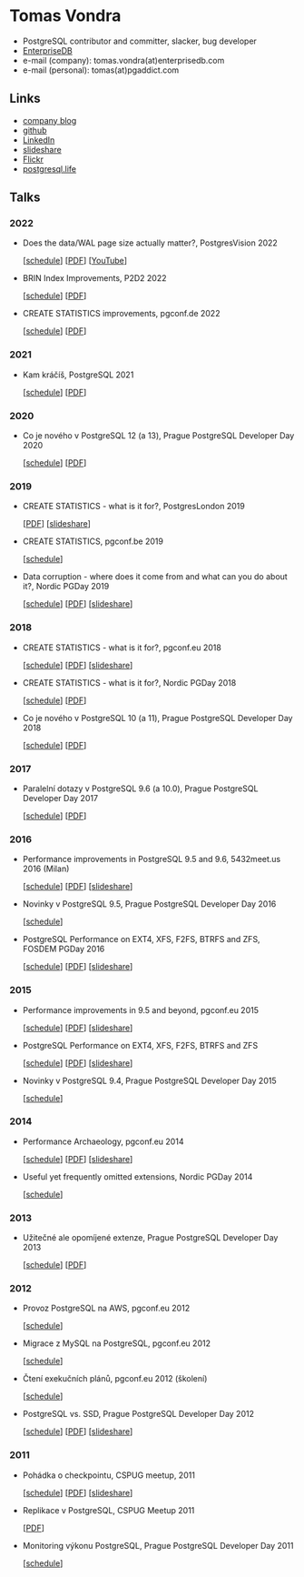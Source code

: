 # Tomas Vondra

* PostgreSQL contributor and committer, slacker, bug developer
* [EnterpriseDB](https://www.enterprisedb.com)
* e-mail (company): tomas.vondra(at)enterprisedb.com
* e-mail (personal): tomas(at)pgaddict.com


## Links

* [company blog](https://www.2ndquadrant.com/blog/author/tomas-vondra/)
* [github](https://github.com/tvondra)
* [LinkedIn](https://www.linkedin.com/in/tomasvondra/)
* [slideshare](https://www.slideshare.net/fuzzycz)
* [Flickr](https://www.flickr.com/photos/tomas_vondra/)
* [postgresql.life](https://postgresql.life/post/tomas_vondra/)


## Talks

### 2022

* Does the data/WAL page size actually matter?, PostgresVision 2022

   [[schedule](https://www.postgresvision.com/agenda)]
   [[PDF](pdf/block-sizes-postgresvision-2022.pdf)]
   [[YouTube](https://www.youtube.com/watch?v=mVKpoQxtCXk)]


* BRIN Index Improvements, P2D2 2022

   [[schedule](https://p2d2.cz/rocnik-2022/prednasky)]
   [[PDF](pdf/brin-index-improvements-p2d2-2022.pdf)]


* CREATE STATISTICS improvements, pgconf.de 2022

   [[schedule](https://www.postgresql.eu/events/pgconfde2022/schedule/session/3704-an-overview-of-extended-statistics-in-postgresql/)]
   [[PDF](pdf/create-statistics-pgconfde-2022.pdf)]


### 2021

* Kam kráčíš, PostgreSQL 2021

   [[schedule](https://archiv.openalt.org/openalt-cz/2021/program_detail.html#event_45)]
   [[PDF](pdf/kam-kracis-postgresql-openalt-2021.pdf)]


### 2020

* Co je nového v PostgreSQL 12 (a 13), Prague PostgreSQL Developer Day 2020

   [[schedule](https://p2d2.cz/rocnik-2020/prednasky)]
   [[PDF](pdf/novinky-v-postgresql-12-a-13.pdf)]


### 2019

* CREATE STATISTICS - what is it for?, PostgresLondon 2019

   [[PDF](pdf/create-statistics-what-is-it-for-2019.pdf)]
   [[slideshare](https://www.slideshare.net/fuzzycz/create-statistics-what-is-it-for-postgreslondon)]

* CREATE STATISTICS, pgconf.be 2019

   [[schedule](https://pgconf.be/2019/lectures/tv.html)]

* Data corruption - where does it come from and what can you do about it?, Nordic PGDay 2019

   [[schedule](https://www.postgresql.eu/events/nordicpgday2019/schedule/session/2461-data-corruption-where-does-it-come-from-and-what-can-you-do-about-it/)]
   [[PDF](pdf/data-corruption-2019.pdf)]
   [[slideshare](https://www.slideshare.net/fuzzycz/data-corruption)]


### 2018

* CREATE STATISTICS - what is it for?, pgconf.eu 2018

   [[schedule](https://www.postgresql.eu/events/pgconfeu2018/schedule/session/2083-create-statistics-what-is-it-for/)]
   [[PDF](pdf/create-statistics-what-is-it-for-2018.pdf)]
   [[slideshare](https://www.slideshare.net/fuzzycz/create-statistics-what-is-it-for-120672690)]

* CREATE STATISTICS - what is it for?, Nordic PGDay 2018

   [[schedule](https://www.postgresql.eu/events/nordicpgday2018/schedule/session/1769-create-statistics-what-is-it-for/)]
   [[PDF](pdf/create-statistics-what-is-it-for-2018-nordic.pdf)]

* Co je nového v PostgreSQL 10 (a 11), Prague PostgreSQL Developer Day 2018

   [[schedule](https://p2d2.cz/rocnik-2018/prednasky)]
   [[PDF](pdf/novinky-v-postgresql-10-a-11.pdf)]


### 2017

* Paralelní dotazy v PostgreSQL 9.6 (a 10.0), Prague PostgreSQL Developer Day 2017

   [[schedule](https://p2d2.cz/rocnik-2017/prednasky)]
   [[PDF](pdf/paralelni-dotazy-2017.pdf)]


### 2016

* Performance improvements in PostgreSQL 9.5 and 9.6, 5432meet.us 2016 (Milan)

   [[schedule](http://2016.5432meet.us/index.html%3Fp=141.html)]
   [[PDF](pdf/performance-milan-2016.pdf)]
   [[slideshare](https://www.slideshare.net/fuzzycz/postgresql-performance-improvements-in-95-and-96)]

* Novinky v PostgreSQL 9.5, Prague PostgreSQL Developer Day 2016

   [[schedule](https://p2d2.cz/rocnik-2016/prednasky)]

* PostgreSQL Performance on EXT4, XFS, F2FS, BTRFS and ZFS, FOSDEM PGDay 2016

   [[schedule](https://www.postgresql.eu/events/fosdem2016/schedule/session/1186-postgresql-performance-on-ext4-xfs-f2fs-btrfs-and-zfs/)]
   [[PDF](pdf/filesystem-benchmark-fosdem-2016.pdf)]
   [[slideshare](https://www.slideshare.net/fuzzycz/postgresql-na-ext4-xfs-btrfs-a-zfs-fosdem-pgday-2016)]


### 2015

* Performance improvements in 9.5 and beyond, pgconf.eu 2015

   [[schedule](https://www.postgresql.eu/events/pgconfeu2015/schedule/session/1091-performance-improvements-in-95-and-beyond/)]
   [[PDF](pdf/perf-improvements-9.5-and-beyond-2015.pdf)]
   [[slideshare](https://www.slideshare.net/fuzzycz/performance-improvements-in-postgresql-95-and-beyond)]

* PostgreSQL Performance on EXT4, XFS, F2FS, BTRFS and ZFS

   [[schedule](https://www.postgresql.eu/events/pgconfeu2015/schedule/session/977-postgresql-performance-on-ext4-xfs-f2fs-btrfs-and-zfs/)]
   [[PDF](pdf/filesystem-benchmark-pgconfeu-2015.pdf)]
   [[slideshare](https://www.slideshare.net/fuzzycz/postgresql-on-ext4-xfs-btrfs-and-zfs-54525451)]

* Novinky v PostgreSQL 9.4, Prague PostgreSQL Developer Day 2015

   [[schedule](https://p2d2.cz/rocnik-2015/prednasky)]


### 2014

* Performance Archaeology, pgconf.eu 2014

   [[schedule](https://www.postgresql.eu/events/pgconfeu2014/schedule/session/662-performance-archaeology/)]
   [[PDF](pdf/performance-archaeology-2014.pdf)]
   [[slideshare](https://www.slideshare.net/fuzzycz/performance-archaeology-40583681)]

* Useful yet frequently omitted extensions, Nordic PGDay 2014

   [[schedule](https://www.postgresql.eu/events/nordicpgday2014/schedule/session/609-useful-yet-frequently-omitted-extensions/)]


### 2013

* Užitečné ale opomíjené extenze, Prague PostgreSQL Developer Day 2013

   [[schedule](https://p2d2.cz/rocnik-2013/prednasky)]
   [[PDF](pdf/uzitecne-a-opomijene-extenze.pdf)]


### 2012

* Provoz PostgreSQL na AWS, pgconf.eu 2012

   [[schedule](https://www.postgresql.eu/events/pgconfeu2012/schedule/session/355-provoz-postgresql-na-aws/)]

* Migrace z MySQL na PostgreSQL, pgconf.eu 2012

   [[schedule](https://www.postgresql.eu/events/pgconfeu2012/schedule/session/353-migrace-z-mysql-na-postgresql/)]

* Čtení exekučních plánů, pgconf.eu 2012 (školení)

   [[schedule](https://www.postgresql.eu/events/pgconfeu2012/schedule/session/286-cteni-exekucnich-planu/)]

* PostgreSQL vs. SSD, Prague PostgreSQL Developer Day 2012

   [[schedule](https://p2d2.cz/rocnik-2012/prednasky)]
   [[PDF](pdf/postgresql-vs-ssd.pdf)]
   [[slideshare](https://www.slideshare.net/fuzzycz/ssd-vs-hdd-wal-indexes-and-fsync)]


### 2011

* Pohádka o checkpointu, CSPUG meetup, 2011

   [[schedule](https://p2d2.cz/rocnik-2012/prednasky)]
   [[PDF](pdf/checkpoint-pohadka-cspug-meetup-2011.pdf)]
   [[slideshare](https://www.slideshare.net/fuzzycz/checkpoint-cspug-22112011)]

* Replikace v PostgreSQL, CSPUG Meetup 2011

   [[PDF](pdf/replikace-v-postgresql-2011.pdf)]

* Monitoring výkonu PostgreSQL, Prague PostgreSQL Developer Day 2011

   [[schedule](https://p2d2.cz/rocnik-2010/prednasky)]

